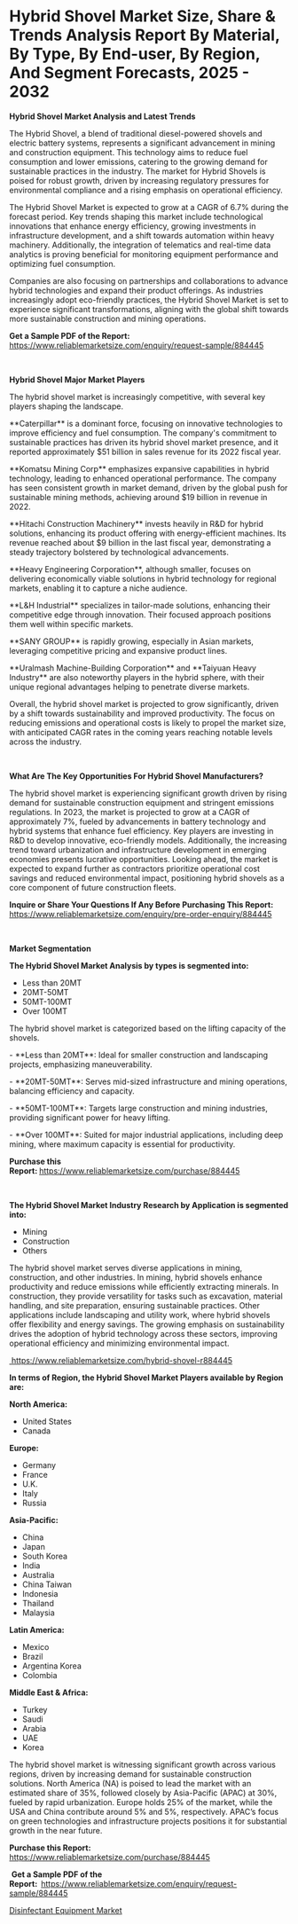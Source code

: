 <p><h1>Hybrid Shovel Market Size, Share & Trends Analysis Report By Material, By Type, By End-user, By Region, And Segment Forecasts, 2025 - 2032</h1></p><p><strong>Hybrid Shovel Market Analysis and Latest Trends</strong></p>
<p><p>The Hybrid Shovel, a blend of traditional diesel-powered shovels and electric battery systems, represents a significant advancement in mining and construction equipment. This technology aims to reduce fuel consumption and lower emissions, catering to the growing demand for sustainable practices in the industry. The market for Hybrid Shovels is poised for robust growth, driven by increasing regulatory pressures for environmental compliance and a rising emphasis on operational efficiency.</p><p>The Hybrid Shovel Market is expected to grow at a CAGR of 6.7% during the forecast period. Key trends shaping this market include technological innovations that enhance energy efficiency, growing investments in infrastructure development, and a shift towards automation within heavy machinery. Additionally, the integration of telematics and real-time data analytics is proving beneficial for monitoring equipment performance and optimizing fuel consumption. </p><p>Companies are also focusing on partnerships and collaborations to advance hybrid technologies and expand their product offerings. As industries increasingly adopt eco-friendly practices, the Hybrid Shovel Market is set to experience significant transformations, aligning with the global shift towards more sustainable construction and mining operations.</p></p>
<p><strong>Get a Sample PDF of the Report:&nbsp;</strong> <a href="https://www.reliablemarketsize.com/enquiry/request-sample/884445?utm_campaign=2242&utm_medium=2&utm_source=Github&utm_content=ia&utm_term=18022025&utm_id=hybrid-shovel">https://www.reliablemarketsize.com/enquiry/request-sample/884445</a></p>
<p>&nbsp;</p>
<p><strong>Hybrid Shovel Major Market Players</strong></p>
<p><p>The hybrid shovel market is increasingly competitive, with several key players shaping the landscape. </p><p>**Caterpillar** is a dominant force, focusing on innovative technologies to improve efficiency and fuel consumption. The company's commitment to sustainable practices has driven its hybrid shovel market presence, and it reported approximately $51 billion in sales revenue for its 2022 fiscal year.</p><p>**Komatsu Mining Corp** emphasizes expansive capabilities in hybrid technology, leading to enhanced operational performance. The company has seen consistent growth in market demand, driven by the global push for sustainable mining methods, achieving around $19 billion in revenue in 2022.</p><p>**Hitachi Construction Machinery** invests heavily in R&D for hybrid solutions, enhancing its product offering with energy-efficient machines. Its revenue reached about $9 billion in the last fiscal year, demonstrating a steady trajectory bolstered by technological advancements.</p><p>**Heavy Engineering Corporation**, although smaller, focuses on delivering economically viable solutions in hybrid technology for regional markets, enabling it to capture a niche audience.</p><p>**L&H Industrial** specializes in tailor-made solutions, enhancing their competitive edge through innovation. Their focused approach positions them well within specific markets.</p><p>**SANY GROUP** is rapidly growing, especially in Asian markets, leveraging competitive pricing and expansive product lines. </p><p>**Uralmash Machine-Building Corporation** and **Taiyuan Heavy Industry** are also noteworthy players in the hybrid sphere, with their unique regional advantages helping to penetrate diverse markets.</p><p>Overall, the hybrid shovel market is projected to grow significantly, driven by a shift towards sustainability and improved productivity. The focus on reducing emissions and operational costs is likely to propel the market size, with anticipated CAGR rates in the coming years reaching notable levels across the industry.</p></p>
<p>&nbsp;</p>
<p><strong>What Are The Key Opportunities For Hybrid Shovel Manufacturers?</strong></p>
<p><p>The hybrid shovel market is experiencing significant growth driven by rising demand for sustainable construction equipment and stringent emissions regulations. In 2023, the market is projected to grow at a CAGR of approximately 7%, fueled by advancements in battery technology and hybrid systems that enhance fuel efficiency. Key players are investing in R&D to develop innovative, eco-friendly models. Additionally, the increasing trend toward urbanization and infrastructure development in emerging economies presents lucrative opportunities. Looking ahead, the market is expected to expand further as contractors prioritize operational cost savings and reduced environmental impact, positioning hybrid shovels as a core component of future construction fleets.</p></p>
<p><strong>Inquire or Share Your Questions If Any Before Purchasing This Report:</strong> <a href="https://www.reliablemarketsize.com/enquiry/pre-order-enquiry/884445?utm_campaign=2242&utm_medium=2&utm_source=Github&utm_content=ia&utm_term=18022025&utm_id=hybrid-shovel">https://www.reliablemarketsize.com/enquiry/pre-order-enquiry/884445</a></p>
<p>&nbsp;</p>
<p><strong>Market Segmentation</strong></p>
<p><strong>The Hybrid Shovel Market Analysis by types is segmented into:</strong></p>
<p><ul><li>Less than 20MT</li><li>20MT-50MT</li><li>50MT-100MT</li><li>Over 100MT</li></ul></p>
<p><p>The hybrid shovel market is categorized based on the lifting capacity of the shovels. </p><p>- **Less than 20MT**: Ideal for smaller construction and landscaping projects, emphasizing maneuverability. </p><p>- **20MT-50MT**: Serves mid-sized infrastructure and mining operations, balancing efficiency and capacity. </p><p>- **50MT-100MT**: Targets large construction and mining industries, providing significant power for heavy lifting. </p><p>- **Over 100MT**: Suited for major industrial applications, including deep mining, where maximum capacity is essential for productivity.</p></p>
<p><strong>Purchase this Report:&nbsp;</strong><a href="https://www.reliablemarketsize.com/purchase/884445?utm_campaign=2242&utm_medium=2&utm_source=Github&utm_content=ia&utm_term=18022025&utm_id=hybrid-shovel">https://www.reliablemarketsize.com/purchase/884445</a></p>
<p>&nbsp;</p>
<p><strong>The Hybrid Shovel Market Industry Research by Application is segmented into:</strong></p>
<p><ul><li>Mining</li><li>Construction</li><li>Others</li></ul></p>
<p><p>The hybrid shovel market serves diverse applications in mining, construction, and other industries. In mining, hybrid shovels enhance productivity and reduce emissions while efficiently extracting minerals. In construction, they provide versatility for tasks such as excavation, material handling, and site preparation, ensuring sustainable practices. Other applications include landscaping and utility work, where hybrid shovels offer flexibility and energy savings. The growing emphasis on sustainability drives the adoption of hybrid technology across these sectors, improving operational efficiency and minimizing environmental impact.</p></p>
<p><a href="https://www.reliablemarketsize.com/hybrid-shovel-r884445?utm_campaign=2242&utm_medium=2&utm_source=Github&utm_content=ia&utm_term=18022025&utm_id=hybrid-shovel">&nbsp;https://www.reliablemarketsize.com/hybrid-shovel-r884445</a></p>
<p><strong>In terms of Region, the Hybrid Shovel Market Players available by Region are:</strong></p>
<p>
    <p> <strong> North America: </strong>
        <ul>
            <li>United States</li>
            <li>Canada</li>
        </ul>
        </p> 
    <p> <strong> Europe: </strong>
        <ul>
            <li>Germany</li>
            <li>France</li>
            <li>U.K.</li>
            <li>Italy</li>
            <li>Russia</li>
        </ul>
        </p> 
    <p> <strong> Asia-Pacific: </strong>
        <ul>
            <li>China</li>
            <li>Japan</li>
            <li>South Korea</li>
            <li>India</li>
            <li>Australia</li>
            <li>China Taiwan</li>
            <li>Indonesia</li>
            <li>Thailand</li>
            <li>Malaysia</li>
        </ul>
        </p> 
    <p> <strong> Latin America: </strong>
        <ul>
            <li>Mexico</li>
            <li>Brazil</li>
            <li>Argentina Korea</li>
            <li>Colombia</li>
        </ul>
        </p> 
    <p> <strong> Middle East & Africa: </strong>
        <ul>
            <li>Turkey</li>
            <li>Saudi</li>
            <li>Arabia</li>
            <li>UAE</li>
            <li>Korea</li>
        </ul>
    </p>
    </p>
<p><p>The hybrid shovel market is witnessing significant growth across various regions, driven by increasing demand for sustainable construction solutions. North America (NA) is poised to lead the market with an estimated share of 35%, followed closely by Asia-Pacific (APAC) at 30%, fueled by rapid urbanization. Europe holds 25% of the market, while the USA and China contribute around 5% and 5%, respectively. APAC’s focus on green technologies and infrastructure projects positions it for substantial growth in the near future.</p></p>
<p><strong>Purchase this Report: </strong><a href="https://www.reliablemarketsize.com/purchase/884445?utm_campaign=2242&utm_medium=2&utm_source=Github&utm_content=ia&utm_term=18022025&utm_id=hybrid-shovel">https://www.reliablemarketsize.com/purchase/884445</a></p>
<p>&nbsp;<strong>Get a Sample PDF of the Report:&nbsp;&nbsp;</strong><a href="https://www.reliablemarketsize.com/enquiry/request-sample/884445?utm_campaign=2242&utm_medium=2&utm_source=Github&utm_content=ia&utm_term=18022025&utm_id=hybrid-shovel">https://www.reliablemarketsize.com/enquiry/request-sample/884445</a></p>
<p><strong></strong></p>
<p><p><a href="https://github.com/suleimannichelle7/Market-Research-Report-List-1/blob/main/disinfectant-equipment-market.md?utm_campaign=2242&utm_medium=2&utm_source=Github&utm_content=ia&utm_term=18022025&utm_id=hybrid-shovel">Disinfectant Equipment Market</a></p></p>